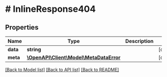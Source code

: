 # # InlineResponse404

## Properties

Name | Type | Description | Notes
------------ | ------------- | ------------- | -------------
**data** | **string** |  | [optional] 
**meta** | [**\OpenAPI\Client\Model\MetaDataError**](MetaDataError.md) |  | [optional] 

[[Back to Model list]](../../README.md#documentation-for-models) [[Back to API list]](../../README.md#documentation-for-api-endpoints) [[Back to README]](../../README.md)


